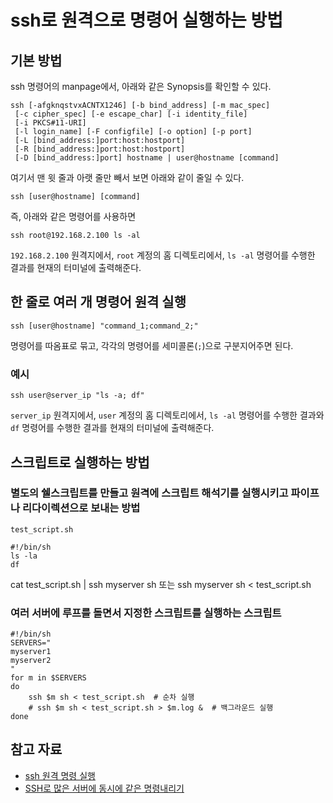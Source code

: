 # ssh로 원격으로 명령어 실행하는 방법

## 기본 방법
    
ssh 명령어의 manpage에서, 아래와 같은 Synopsis를 확인할 수 있다.

    ssh [-afgknqstvxACNTX1246] [-b bind_address] [-m mac_spec] 
     [-c cipher_spec] [-e escape_char] [-i identity_file] 
     [-i PKCS#11-URI]
     [-l login_name] [-F configfile] [-o option] [-p port] 
     [-L [bind_address:]port:host:hostport]
     [-R [bind_address:]port:host:hostport]
     [-D [bind_address:]port] hostname | user@hostname [command]
    
여기서 맨 윗 줄과 아랫 줄만 빼서 보면 아래와 같이 줄일 수 있다.

    ssh [user@hostname] [command]

즉, 아래와 같은 명령어를 사용하면

    ssh root@192.168.2.100 ls -al

`192.168.2.100` 원격지에서, `root` 계정의 홈 디렉토리에서, `ls -al` 명령어를 수행한 결과를 현재의 터미널에 출력해준다. 


## 한 줄로 여러 개 명령어 원격 실행

    ssh [user@hostname] "command_1;command_2;"

명령어를 따옴표로 묶고, 각각의 명령어를 세미콜론(`;`)으로 구분지어주면 된다.

### 예시

    ssh user@server_ip "ls -a; df"

`server_ip` 원격지에서, `user` 계정의 홈 디렉토리에서, `ls -al` 명령어를 수행한 결과와 `df` 명령어를 수행한 결과를 현재의 터미널에 출력해준다.

## 스크립트로 실행하는 방법

### 별도의 쉘스크립트를 만들고 원격에 스크립트 해석기를 실행시키고 파이프나 리다이렉션으로 보내는 방법
    
    test_script.sh

    #!/bin/sh
    ls -la
    df

cat test_script.sh | ssh myserver sh
또는
ssh myserver sh < test_script.sh

### 여러 서버에 루프를 돌면서 지정한 스크립트를 실행하는 스크립트

    #!/bin/sh
    SERVERS="
    myserver1
    myserver2
    "
    for m in $SERVERS
    do
        ssh $m sh < test_script.sh  # 순차 실행
        # ssh $m sh < test_script.sh > $m.log &  # 백그라운드 실행
    done

## 참고 자료
- [ssh 원격 명령 실행](https://doitnow-man.tistory.com/2)
- [SSH로 많은 서버에 동시에 같은 명령내리기](http://aero.sarang.net/blog/2008/11/ssh.html)